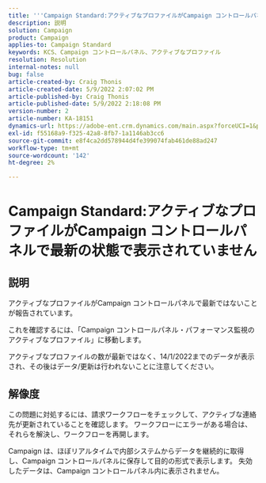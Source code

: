 ```yaml
---
title: '''Campaign Standard:アクティブなプロファイルがCampaign コントロールパネル`で最新の状態で表示されていません'
description: 説明
solution: Campaign
product: Campaign
applies-to: Campaign Standard
keywords: KCS、Campaign コントロールパネル、アクティブなプロファイル
resolution: Resolution
internal-notes: null
bug: false
article-created-by: Craig Thonis
article-created-date: 5/9/2022 2:07:02 PM
article-published-by: Craig Thonis
article-published-date: 5/9/2022 2:18:08 PM
version-number: 2
article-number: KA-18151
dynamics-url: https://adobe-ent.crm.dynamics.com/main.aspx?forceUCI=1&pagetype=entityrecord&etn=knowledgearticle&id=3f406c4a-a1cf-ec11-a7b5-00224809c196
exl-id: f55168a9-f325-42a8-8fb7-1a1146ab3cc6
source-git-commit: e8f4ca2dd578944d4fe399074fab461de88ad247
workflow-type: tm+mt
source-wordcount: '142'
ht-degree: 2%

---
```


# Campaign Standard:アクティブなプロファイルがCampaign コントロールパネルで最新の状態で表示されていません

## 説明


アクティブなプロファイルがCampaign コントロールパネルで最新ではないことが報告されています。

これを確認するには、「Campaign コントロールパネル・パフォーマンス監視のアクティブなプロファイル」に移動します。

アクティブなプロファイルの数が最新ではなく、14/1/2022までのデータが表示され、その後はデータ/更新は行われないことに注意してください。


## 解像度


この問題に対処するには、請求ワークフローをチェックして、アクティブな連絡先が更新されていることを確認します。 ワークフローにエラーがある場合は、それらを解決し、ワークフローを再開します。

Campaign は、ほぼリアルタイムで内部システムからデータを継続的に取得し、Campaign コントロールパネルに保存して目的の形式で表示します。 失効したデータは、Campaign コントロールパネル内に表示されません。
